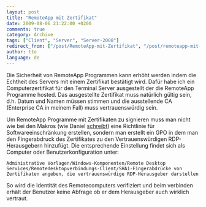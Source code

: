 ```yaml
---
layout: post
title: "RemoteApp mit Zertifikat"
date: 2009-08-06 21:22:00 +0200
comments: true
category: Archive
tags: ["Client", "Server", "Server-2008"]
redirect_from: ["/post/RemoteApp-mit-Zertifikat", "/post/remoteapp-mit-zertifikat"]
author: tto
language: de
---
```

<!-- more -->
<p>Die Sicherheit von RemoteApp Programmen kann erh&ouml;ht werden indem die Echtheit des Servers mit einem Zertifikat best&auml;tigt wird. Daf&uuml;r habe ich ein Computerzertifikat f&uuml;r den Terminal Server ausgestellt der die RemoteApp Programme hosted. Das ausgestellte Zertifikat muss nat&uuml;rlich g&uuml;ltig sein, d.h. Datum und Namen m&uuml;ssen stimmen und die ausstellende CA (Enterprise CA in meinem Fall) muss vertrauensw&uuml;rdig sein.&nbsp;</p>
<p>Um RemoteApp Programme mit Zertifikaten zu signieren muss man nicht wie bei den Makros (wie Daniel <a href="/post/Zertifikat-fur-Makros-der-Domane-bereitstellen.aspx" target="_blank">schreibt</a>) eine Richtlinie f&uuml;r Softwareeinschr&auml;nkung erstellen, sondern man erstellt ein GPO in dem man den Fingerabdruck des Zertifikates zu den Vertrauensw&uuml;rdigen RDP-Herausgebern hinzuf&uuml;gt. Die entsprechende Einstellung findet sich als Computer oder Benutzerkonfiguration unter:</p>
<p><code>Administrative Vorlagen/Windows-Komponenten/Remote Desktop Services/Remotedesktopverbindungs-Client/SHA1-Fingerabdr&uuml;cke von Zertifikaten angeben, die vertrauensw&uuml;rdige RDP-Herausgeber darstellen</code></p>
<p>So wird die Identit&auml;t des Remotecomputers verifiziert und beim verbinden erh&auml;lt der Benutzer keine Abfrage ob er dem Herausgeber auch wirklich vertraut.</p>

